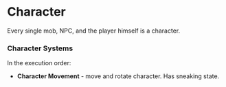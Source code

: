 # Character #

Every single mob, NPC, and the player himself is a character.  

### Character Systems ###

In the execution order:
+ **Character Movement** - move and rotate character. Has sneaking state.